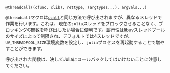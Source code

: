 ```
@threadcall((cfunc, clib), rettype, (argtypes...), argvals...)
```

`@threadcall`マクロは[`ccall`](@ref)と同じ方法で呼び出されますが、異なるスレッドで作業を行います。これは、現在の`julia`スレッドをブロックさせることなく、ブロッキングC関数を呼び出したい場合に便利です。並行性はlibuvスレッドプールのサイズによって制限され、デフォルトでは4スレッドですが、`UV_THREADPOOL_SIZE`環境変数を設定し、`julia`プロセスを再起動することで増やすことができます。

呼び出された関数は、決してJuliaにコールバックしてはいけないことに注意してください。
